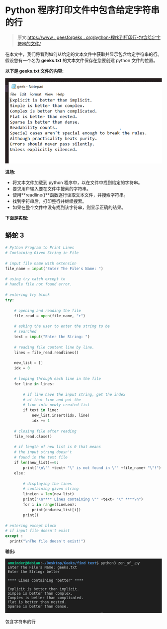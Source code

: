 # Python 程序打印文件中包含给定字符串的行

> 原文:[https://www . geesforgeks . org/python-程序到打印行-包含给定字符串的文件/](https://www.geeksforgeeks.org/python-program-to-print-lines-containing-given-string-in-file/)

在本文中，我们将看到如何从给定的文本文件中获取并显示包含给定字符串的行。假设您有一个名为 **geeks.txt** 的文本文件保存在您要创建 python 文件的位置。

**以下是 geeks.txt 文件的内容:**

![](img/17af6207482a7c75fdc62bcfd4d4894a.png)

**进场:**

*   将文本文件加载到 python 程序中，以在文件中找到给定的字符串。
*   要求用户输入要在文件中搜索的字符串。
*   使用**readline()**函数逐行读取文本文件，并搜索字符串。
*   找到字符串后，打印整行并继续搜索。
*   如果在整个文件中没有找到该字符串，则显示正确的结果。

**下面是实现:**

## 蟒蛇 3

```py
# Python Program to Print Lines
# Containing Given String in File

# input file name with extension
file_name = input("Enter The File's Name: ")

# using try catch except to
# handle file not found error.

# entering try block
try:

    # opening and reading the file 
    file_read = open(file_name, "r")

    # asking the user to enter the string to be 
    # searched
    text = input("Enter the String: ")

    # reading file content line by line.
    lines = file_read.readlines()

    new_list = []
    idx = 0

    # looping through each line in the file
    for line in lines:

        # if line have the input string, get the index 
        # of that line and put the
        # line into newly created list 
        if text in line:
            new_list.insert(idx, line)
            idx += 1

    # closing file after reading
    file_read.close()

    # if length of new list is 0 that means 
    # the input string doesn't
    # found in the text file
    if len(new_list)==0:
        print("\n\"" +text+ "\" is not found in \"" +file_name+ "\"!")
    else:

        # displaying the lines 
        # containing given string
        lineLen = len(new_list)
        print("\n**** Lines containing \"" +text+ "\" ****\n")
        for i in range(lineLen):
            print(end=new_list[i])
        print()

# entering except block
# if input file doesn't exist 
except :
  print("\nThe file doesn't exist!")
```

**输出:**

![](img/0cff1319952bea38ed8ee9f4120f31c4.png)

包含字符串的行